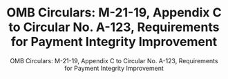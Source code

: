 ---
layout: resources-landing
title: "OMB Circulars: M-21-19, Appendix C to Circular No. A-123, Requirements for Payment Integrity Improvement"
subtitle: "OMB Circulars: M-21-19, Appendix C to Circular No. A-123, Requirements for Payment Integrity Improvement"
external_link: https://www.whitehouse.gov/wp-content/uploads/2021/03/M-21-19.pdf
filters: payment-integrity memorandum omb 2021
fiscal_year: 2021
---